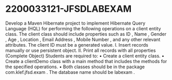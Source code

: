 # 2200033121-JFSDLABEXAM

Develop a Maven Hibernate project to implement Hibernate Query Language (HQL) for performing the following
operations on a client entity class.
The client class should include properties such as ID , Name , Gender , Age , Location ,
Email Address , Mobile Number , and
any other relevant attributes. The client ID must be a generated value.
l. Insert records manually or use persistent object.
II. Print all records with all properties (Complete Object)
Students are required to:
• Create a client entity class.
• Create a clientDemo class with a main method that includes the methods for the specified operations.
• Both classes should be in the package com.klef.jfsd.exam .
The database name should be labexam .
